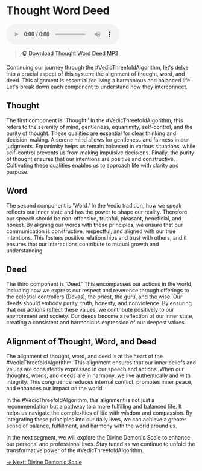 # Thought Word Deed

<audio src="https://indra.team/audio/indra/thought-word-deed.mp3" controls></audio>

> [🎧 Download Thought Word Deed MP3](https://indra.team/audio/indra/thought-word-deed.mp3)

Continuing our journey through the #VedicThreefoldAlgorithm, let's delve into a crucial aspect of this system: the alignment of thought, word, and deed. This alignment is essential for living a harmonious and balanced life. Let's break down each component to understand how they interconnect.

## Thought

The first component is 'Thought.' In the #VedicThreefoldAlgorithm, this refers to the serenity of mind, gentleness, equanimity, self-control, and the purity of thought. These qualities are essential for clear thinking and decision-making. A serene mind allows for gentleness and fairness in our judgments. Equanimity helps us remain balanced in various situations, while self-control prevents us from making impulsive decisions. Finally, the purity of thought ensures that our intentions are positive and constructive. Cultivating these qualities enables us to approach life with clarity and purpose.

## Word

The second component is 'Word.' In the Vedic tradition, how we speak reflects our inner state and has the power to shape our reality. Therefore, our speech should be non-offensive, truthful, pleasant, beneficial, and honest. By aligning our words with these principles, we ensure that our communication is constructive, respectful, and aligned with our true intentions. This fosters positive relationships and trust with others, and it ensures that our interactions contribute to mutual growth and understanding.

## Deed

The third component is 'Deed.' This encompasses our actions in the world, including how we express our respect and reverence through offerings to the celestial controllers (Devas), the priest, the guru, and the wise. Our deeds should embody purity, truth, honesty, and nonviolence. By ensuring that our actions reflect these values, we contribute positively to our environment and society. Our deeds become a reflection of our inner state, creating a consistent and harmonious expression of our deepest values.

## Alignment of Thought, Word, and Deed

The alignment of thought, word, and deed is at the heart of the #VedicThreefoldAlgorithm. This alignment ensures that our inner beliefs and values are consistently expressed in our speech and actions. When our thoughts, words, and deeds are in harmony, we live authentically and with integrity. This congruence reduces internal conflict, promotes inner peace, and enhances our impact on the world.

In the #VedicThreefoldAlgorithm, this alignment is not just a recommendation but a pathway to a more fulfilling and balanced life. It helps us navigate the complexities of life with wisdom and compassion. By integrating these principles into our daily lives, we can achieve a greater sense of balance, fulfillment, and harmony with the world around us.

In the next segment, we will explore the Divine Demonic Scale to enhance our personal and professional lives. Stay tuned as we continue to unfold the transformative power of the #VedicThreefoldAlgorithm.

[→ Next: Divine Demonic Scale](divine-demonic-scale.md)
